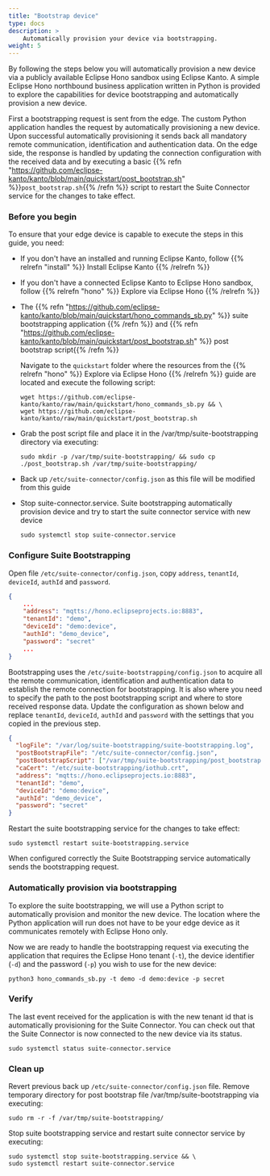 ```yaml
---
title: "Bootstrap device"
type: docs
description: >
    Automatically provision your device via bootstrapping.
weight: 5
---
```


By following the steps below you will automatically provision a new device via a publicly available Eclipse Hono sandbox using Eclipse Kanto.
A simple Eclipse Hono northbound business application written in Python is
provided to explore the capabilities for device bootstrapping and automatically provision a new device.

First a bootstrapping request is sent from the edge.
The custom Python application handles the request by automatically
provisioning a new device. Upon successful automatically provisioning it sends back
all mandatory remote communication, identification and authentication data.
On the edge side, the response is handled by updating the connection configuration with the received data
and by executing a basic
{{% refn "https://github.com/eclipse-kanto/kanto/blob/main/quickstart/post_bootstrap.sh" %}}`post_bootstrap.sh`{{% /refn %}}
script to restart the Suite Connector service for the changes to take effect.

### Before you begin

To ensure that your edge device is capable to execute the steps in this guide, you need:

* If you don't have an installed and running Eclipse Kanto, follow {{% relrefn "install" %}} Install Eclipse Kanto {{% /relrefn %}}
* If you don't have a connected Eclipse Kanto to Eclipse Hono sandbox,
  follow {{% relrefn "hono" %}} Explore via Eclipse Hono {{% /relrefn %}}
* The {{% refn "https://github.com/eclipse-kanto/kanto/blob/main/quickstart/hono_commands_sb.py" %}}
  suite bootstrapping application {{% /refn %}} and {{% refn "https://github.com/eclipse-kanto/kanto/blob/main/quickstart/post_bootstrap.sh" %}} 
  post bootstrap script{{% /refn %}}

  Navigate to the `quickstart` folder where the resources from the {{% relrefn "hono" %}} Explore via Eclipse Hono {{% /relrefn %}}
  guide are located and execute the following script:

  ```shell
  wget https://github.com/eclipse-kanto/kanto/raw/main/quickstart/hono_commands_sb.py && \
  wget https://github.com/eclipse-kanto/kanto/raw/main/quickstart/post_bootstrap.sh
  ```
* Grab the post script file and place it in the /var/tmp/suite-bootstrapping directory via executing:

  ```shell
  sudo mkdir -p /var/tmp/suite-bootstrapping/ && sudo cp ./post_bootstrap.sh /var/tmp/suite-bootstrapping/
  ```
* Back up `/etc/suite-connector/config.json` as this file will be modified from this guide
* Stop suite-connector.service. Suite bootstrapping automatically provision device and try to start the suite connector service with new device
  ```shell
  sudo systemctl stop suite-connector.service
  ```

### Configure Suite Bootstrapping

Open file `/etc/suite-connector/config.json`, copy `address`, `tenantId`, `deviceId`, `authId` and `password`.
```json
{
    ...
    "address": "mqtts://hono.eclipseprojects.io:8883",
    "tenantId": "demo",
    "deviceId": "demo:device",
    "authId": "demo_device",
    "password": "secret"
    ...
}
```
Bootstrapping uses the `/etc/suite-bootstrapping/config.json` to acquire all the remote communication, identification and
authentication data to establish the remote connection for bootstrapping.
It is also where you need to specify the path to the post bootstrapping script and where to store received response data.
Update the configuration as shown below and replace `tenantId`, `deviceId`, `authId` and `password`
with the settings that you copied in the previous step.

```json
{
  "logFile": "/var/log/suite-bootstrapping/suite-bootstrapping.log",
  "postBootstrapFile": "/etc/suite-connector/config.json",
  "postBootstrapScript": ["/var/tmp/suite-bootstrapping/post_bootstrap.sh"],
  "caCert": "/etc/suite-bootstrapping/iothub.crt",
  "address": "mqtts://hono.eclipseprojects.io:8883",
  "tenantId": "demo",
  "deviceId": "demo:device",
  "authId": "demo_device",
  "password": "secret"
}
```

Restart the suite bootstrapping service for the changes to take effect:

```shell
sudo systemctl restart suite-bootstrapping.service
```
When configured correctly the Suite Bootstrapping service automatically sends the bootstrapping request.

### Automatically provision via bootstrapping

To explore the suite bootstrapping, we will use a Python script to automatically provision and monitor the new device.
The location where the Python application will run does not have to be your edge device as it communicates remotely
with Eclipse Hono only.

Now we are ready to handle the bootstrapping request via executing the application
that requires the Eclipse Hono tenant (`-t`), the device identifier (`-d`) and the password (`-p`) you wish to use for the new device:

```shell
python3 hono_commands_sb.py -t demo -d demo:device -p secret
```

### Verify

The last event received for the application is with the new tenant id that is automatically provisioning for the Suite Connector.
You can check out that the Suite Connector is now connected to the new device via its status.

```shell
sudo systemctl status suite-connector.service
```

### Clean up

Revert previous back up `/etc/suite-connector/config.json` file.
Remove temporary directory for post bootstrap file /var/tmp/suite-bootstrapping via executing:
```shell
sudo rm -r -f /var/tmp/suite-bootstrapping/
```
Stop suite bootstrapping service and restart suite connector service by executing:
```shell
sudo systemctl stop suite-bootstrapping.service && \
sudo systemctl restart suite-connector.service
```